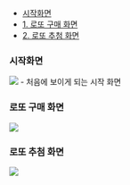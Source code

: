 - <a href="#fun0">시작화면
- <a href="#fun1">1.&nbsp;로또 구매 화면</a>
- <a href="#fun2">2.&nbsp;로또 추첨 화면</a>

### <a name="fun0">시작화면</a>
<img src="https://github.com/0gon/Lotto3/assets/134483516/7eb124aa-1ab8-44a5-ae16-ded62537c4cd"/>
  - 처음에 보이게 되는 시작 화면

### <a name="fun1">로또 구매 화면</a>
<img src="https://github.com/0gon/Lotto3/assets/134483516/a44e6ed5-2385-4af3-b3fa-011bb24cb7f3"/>

### <a name="fun2">로또 추첨 화면</a>
<img src="https://github.com/0gon/Lotto3/assets/134483516/4cf268ea-820f-4b14-9606-f257715ce253"/>
